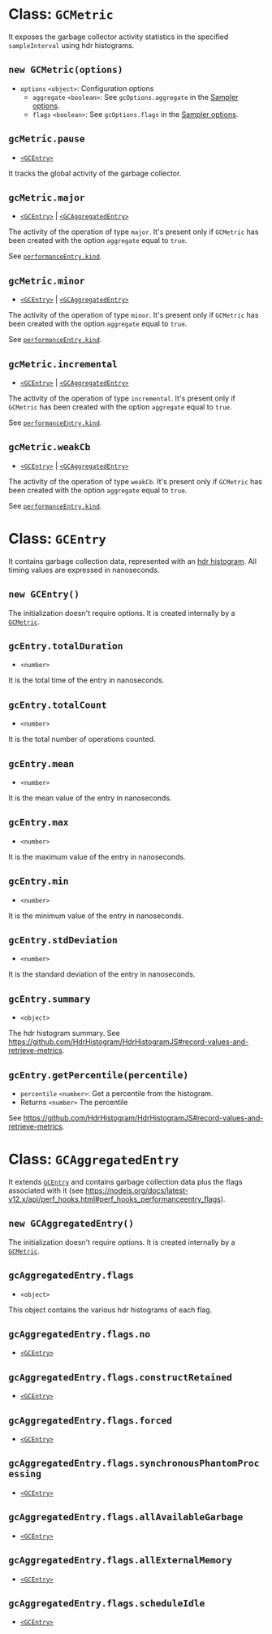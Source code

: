 # Class: `GCMetric`

It exposes the garbage collector activity statistics in the specified `sampleInterval` using hdr histograms.

## `new GCMetric(options)`

* `options` `<object>`: Configuration options
  * `aggregate` `<boolean>`: See `gcOptions.aggregate` in the [Sampler options](#new-docsampleroptions).
  * `flags` `<boolean>`: See `gcOptions.flags` in the [Sampler options](#new-docsampleroptions).

## `gcMetric.pause`

* [`<GCEntry>`](#class-gcentry)

It tracks the global activity of the garbage collector.

## `gcMetric.major`

* [`<GCEntry>`](#class-gcentry) | [`<GCAggregatedEntry>`](#class-gcaggregatedentry)

The activity of the operation of type `major`. It's present only if `GCMetric` has been created with the option `aggregate` equal to `true`.

See [`performanceEntry.kind`](https://nodejs.org/dist/latest-v12.x/docs/api/perf_hooks.html#perf_hooks_performanceentry_kind).

## `gcMetric.minor`

* [`<GCEntry>`](#class-gcentry) | [`<GCAggregatedEntry>`](#class-gcaggregatedentry)

The activity of the operation of type `minor`. It's present only if `GCMetric` has been created with the option `aggregate` equal to `true`.

See [`performanceEntry.kind`](https://nodejs.org/dist/latest-v12.x/docs/api/perf_hooks.html#perf_hooks_performanceentry_kind).

## `gcMetric.incremental`

* [`<GCEntry>`](#class-gcentry) | [`<GCAggregatedEntry>`](#class-gcaggregatedentry)

The activity of the operation of type `incremental`. It's present only if `GCMetric` has been created with the option `aggregate` equal to `true`.

See [`performanceEntry.kind`](https://nodejs.org/dist/latest-v12.x/docs/api/perf_hooks.html#perf_hooks_performanceentry_kind).

## `gcMetric.weakCb`

* [`<GCEntry>`](#class-gcentry) | [`<GCAggregatedEntry>`](#class-gcaggregatedentry)

The activity of the operation of type `weakCb`. It's present only if `GCMetric` has been created with the option `aggregate` equal to `true`.

See [`performanceEntry.kind`](https://nodejs.org/dist/latest-v12.x/docs/api/perf_hooks.html#perf_hooks_performanceentry_kind).

# Class: `GCEntry`

It contains garbage collection data, represented with an [hdr histogram](https://github.com/HdrHistogram/HdrHistogramJS). All timing values are expressed in nanoseconds.

## `new GCEntry()`

The initialization doesn't require options. It is created internally by a [`GCMetric`](#class-gcmetric).

## `gcEntry.totalDuration`

* `<number>`

It is the total time of the entry in nanoseconds.

## `gcEntry.totalCount`

* `<number>`

It is the total number of operations counted.

## `gcEntry.mean`

* `<number>`

It is the mean value of the entry in nanoseconds.

## `gcEntry.max`

* `<number>`

It is the maximum value of the entry in nanoseconds.

## `gcEntry.min`

* `<number>`

It is the minimum value of the entry in nanoseconds.

## `gcEntry.stdDeviation`

* `<number>`

It is the standard deviation of the entry in nanoseconds.

## `gcEntry.summary`

* `<object>`

The hdr histogram summary. See https://github.com/HdrHistogram/HdrHistogramJS#record-values-and-retrieve-metrics.

## `gcEntry.getPercentile(percentile)`

* `percentile` `<number>`: Get a percentile from the histogram.
* Returns `<number>` The percentile

See https://github.com/HdrHistogram/HdrHistogramJS#record-values-and-retrieve-metrics.

# Class: `GCAggregatedEntry`

It extends [`GCEntry`](#class-gcentry) and contains garbage collection data plus the flags associated with it (see https://nodejs.org/docs/latest-v12.x/api/perf_hooks.html#perf_hooks_performanceentry_flags).

## `new GCAggregatedEntry()`

The initialization doesn't require options. It is created internally by a [`GCMetric`](#class-gcmetric).

## `gcAggregatedEntry.flags`

* `<object>`

This object contains the various hdr histograms of each flag.

## `gcAggregatedEntry.flags.no`

* [`<GCEntry>`](#class-gcentry)

## `gcAggregatedEntry.flags.constructRetained`

* [`<GCEntry>`](#class-gcentry)


## `gcAggregatedEntry.flags.forced`

* [`<GCEntry>`](#class-gcentry)


## `gcAggregatedEntry.flags.synchronousPhantomProcessing`

* [`<GCEntry>`](#class-gcentry)


## `gcAggregatedEntry.flags.allAvailableGarbage`

* [`<GCEntry>`](#class-gcentry)


## `gcAggregatedEntry.flags.allExternalMemory`

* [`<GCEntry>`](#class-gcentry)

## `gcAggregatedEntry.flags.scheduleIdle`

* [`<GCEntry>`](#class-gcentry)
